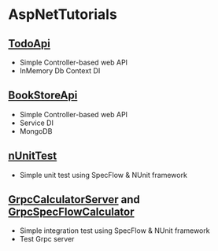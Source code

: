 # AspNetTutorials

## [TodoApi](TodoApi)
- Simple Controller-based web API
- InMemory Db Context DI

## [BookStoreApi](BookStoreApi)
- Simple Controller-based web API
- Service DI
- MongoDB

## [nUnitTest](nUnitTest)
- Simple unit test using SpecFlow & NUnit framework

## [GrpcCalculatorServer](GrpcCalculatorServer) and [GrpcSpecFlowCalculator](GrpcSpecFlowCalculator)
- Simple integration test using SpecFlow & NUnit framework
- Test Grpc server